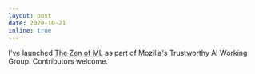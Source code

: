 ```yaml
---
layout: post
date: 2020-10-21
inline: true
---
```


I've launched <a href="https://sites.google.com/view/the-zen-of-ml/home" target="_blank">The Zen of ML</a> as part of Mozilla's Trustworthy AI Working Group. Contributors welcome.
